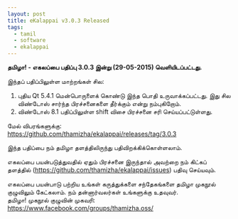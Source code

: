```yaml
---
layout: post
title: eKalappai v3.0.3 Released
tags:
  - tamil
  - software
  - ekalappai
---
```

<b>தமிழா! - எகலப்பை பதிப்பு 3.0.3 இன்று (29-05-2015) வெளியிடப்பட்டது.</b>

இந்தப் பதிப்பிலுள்ள மாற்றங்கள் சில:<br>
1. புதிய Qt 5.4.1 மென்பொருளைக் கொண்டு இந்த பொதி உருவாக்கப்பட்டது. இது சில விண்டோஸ் சார்ந்த பிரச்சனைகளை தீர்க்கும் என்று நம்புகிறோம்.<br>
2. விண்டோஸ் 8.1 பதிப்பிலுள்ள shift விசை பிரச்சனை சரி செய்யப்பட்டுள்ளது. 

மேல் விபரங்களுக்கு: <a href="https://github.com/thamizha/ekalappai/releases/tag/3.0.3">https://github.com/thamizha/ekalappai/releases/tag/3.0.3</a><br>

இந்த பதிப்பை நம் தமிழா தளத்திலிருந்து பதிவிறக்கிக்கொள்ளலாம். 

எகலப்பை பயன்படுத்துவதில் ஏதும் பிரச்சனை இருந்தால் அவற்றை நம் கிட்கப் தளத்தில் (<a href="https://github.com/thamizha/ekalappai/issues">https://github.com/thamizha/ekalappai/issues</a>) பதிவு செய்யவும். 

எகலப்பை பயன்பாடு பற்றிய உங்கள் கருத்துக்களை சந்தேகங்களை தமிழா முகநூல் குழுவிலும் கேட்கலாம். நம் தன்னார்வலர்கள் உங்களுக்கு உதவுவர். <br>
தமிழா! முகநூல் குழுவின் முகவரி: <a href="https://www.facebook.com/groups/thamizha.oss/">https://www.facebook.com/groups/thamizha.oss/</a>
